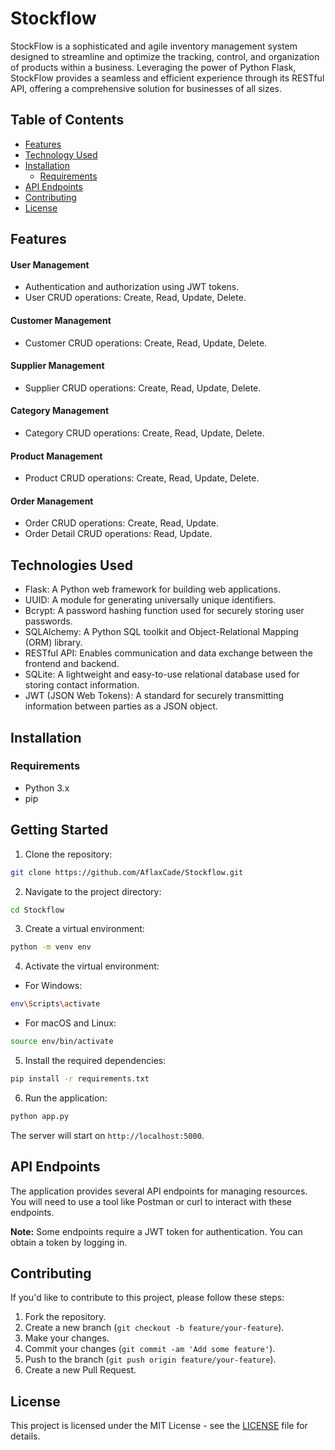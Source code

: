 # Stockflow

StockFlow is a sophisticated and agile inventory management system designed to streamline and optimize the tracking, control, and organization of products within a business. Leveraging the power of Python Flask, StockFlow provides a seamless and efficient experience through its RESTful API, offering a comprehensive solution for businesses of all sizes.

## Table of Contents
- [Features](#features)
- [Technology Used](#Technologies-Used)
- [Installation](#Installation)
  - [Requirements](#Requirements)
- [API Endpoints](#API-Endpoints)
- [Contributing](#contributing)
- [License](#license)

## Features

#### User Management
- Authentication and authorization using JWT tokens.
- User CRUD operations: Create, Read, Update, Delete.

#### Customer Management
- Customer CRUD operations: Create, Read, Update, Delete.

#### Supplier Management
- Supplier CRUD operations: Create, Read, Update, Delete.

#### Category Management
- Category CRUD operations: Create, Read, Update, Delete.

#### Product Management
- Product CRUD operations: Create, Read, Update, Delete.

#### Order Management
- Order CRUD operations: Create, Read, Update.
- Order Detail CRUD operations: Read, Update.

## Technologies Used

- Flask: A Python web framework for building web applications.
- UUID: A module for generating universally unique identifiers.
- Bcrypt: A password hashing function used for securely storing user passwords.
- SQLAlchemy: A Python SQL toolkit and Object-Relational Mapping (ORM) library.
- RESTful API: Enables communication and data exchange between the frontend and backend.
- SQLite: A lightweight and easy-to-use relational database used for storing contact information.
- JWT (JSON Web Tokens): A standard for securely transmitting information between parties as a JSON object.

## Installation

### Requirements

- Python 3.x
- pip

## Getting Started

1. Clone the repository:

```bash
git clone https://github.com/AflaxCade/Stockflow.git
```

2. Navigate to the project directory:

```bash
cd Stockflow
```

3. Create a virtual environment:

```bash
python -m venv env
```

4. Activate the virtual environment:

- For Windows:

```bash
env\Scripts\activate
```

- For macOS and Linux:

```bash
source env/bin/activate
```

5. Install the required dependencies:

```bash
pip install -r requirements.txt
```

6. Run the application:

```bash
python app.py
```

The server will start on `http://localhost:5000`.

## API Endpoints

The application provides several API endpoints for managing resources. You will need to use a tool like Postman or curl to interact with these endpoints.

**Note:** Some endpoints require a JWT token for authentication. You can obtain a token by logging in.

## Contributing

If you'd like to contribute to this project, please follow these steps:

1. Fork the repository.
2. Create a new branch (`git checkout -b feature/your-feature`).
3. Make your changes.
4. Commit your changes (`git commit -am 'Add some feature'`).
5. Push to the branch (`git push origin feature/your-feature`).
6. Create a new Pull Request.

## License
This project is licensed under the MIT License - see the [LICENSE](LICENSE) file for details.
